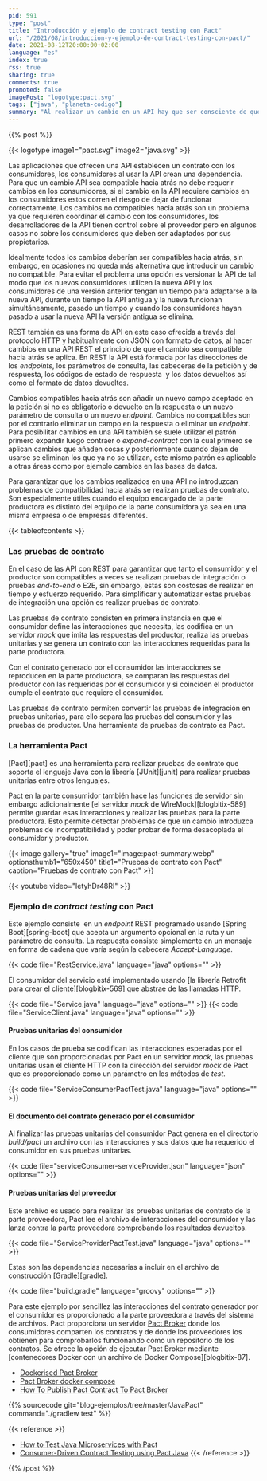 ```yaml
---
pid: 591
type: "post"
title: "Introducción y ejemplo de contract testing con Pact"
url: "/2021/08/introduccion-y-ejemplo-de-contract-testing-con-pact/"
date: 2021-08-12T20:00:00+02:00
language: "es"
index: true
rss: true
sharing: true
comments: true
promoted: false
imagePost: "logotype:pact.svg"
tags: ["java", "planeta-codigo"]
summary: "Al realizar un cambio en un API hay que ser consciente de que los cambios sean compatibles hacia atrás, de lo contrario algunos clientes de la API es probable que dejen de funcionar o tengan un comportamiento erróneo. Para asegurar que los cambios sean compatibles hacia atrás se realizan pruebas unitarias automatizadas de contrato, en Java una opción es Pact para pruebas de contrato de APIs REST."
---
```


{{% post %}}

{{< logotype image1="pact.svg" image2="java.svg" >}}

Las aplicaciones que ofrecen una API establecen un contrato con los consumidores, los consumidores al usar la API crean una dependencia. Para que un cambio API sea compatible hacia atrás no debe requerir cambios en los consumidores, si el cambio en la API requiere cambios en los consumidores estos corren el riesgo de dejar de funcionar correctamente. Los cambios no compatibles hacia atrás son un problema ya que requieren coordinar el cambio con los consumidores, los desarrolladores de la API tienen control sobre el proveedor pero en algunos casos no sobre los consumidores que deben ser adaptados por sus propietarios.

Idealmente todos los cambios deberían ser compatibles hacia atrás, sin embargo, en ocasiones no queda más alternativa que introducir un cambio no compatible. Para evitar el problema una opción es versionar la API de tal modo que los nuevos consumidores utilicen la nueva API y los consumidores de una versión anterior tengan un tiempo para adaptarse a la nueva API, durante un tiempo la API antigua y la nueva funcionan simultáneamente, pasado un tiempo y cuando los consumidores hayan pasado a usar la nueva API la versión antigua se elimina.

REST también es una forma de API en este caso ofrecida a través del protocolo HTTP y habitualmente con JSON con formato de datos, al hacer cambios en una API REST el principio de que el cambio sea compatible hacia atrás se aplica. En REST la API está formada por las direcciones de los _endpoints_, los parámetros de consulta, las cabeceras de la petición y de respuesta, los códigos de estado de respuesta  y los datos devueltos así como el formato de datos devueltos.

Cambios compatibles hacia atrás son añadir un nuevo campo aceptado en la petición si no es obligatorio o devuelto en la respuesta o un nuevo parámetro de consulta o un nuevo _endpoint_. Cambios no compatibles son por el contrario eliminar un campo en la respuesta o eliminar un _endpoint_. Para posibilitar cambios en una API también se suele utilizar el patrón primero expandir luego contraer o _expand-contract_ con la cual primero se aplican cambios que añaden cosas y posteriormente cuando dejan de usarse se eliminan los que ya no se utilizan, este mismo patrón es aplicable a otras áreas como por ejemplo cambios en las bases de datos.

Para garantizar que los cambios realizados en una API no introduzcan problemas de compatibilidad hacia atrás se realizan pruebas de contrato. Son especialmente útiles cuando el equipo encargado de la parte productora es distinto del equipo de la parte consumidora ya sea en una misma empresa o de empresas diferentes.

{{< tableofcontents >}}

### Las pruebas de contrato

En el caso de las API con REST para garantizar que tanto el consumidor y el productor son compatibles a veces se realizan pruebas de integración o pruebas _end-to-end_ o E2E, sin embargo, estas son costosas de realizar en tiempo y esfuerzo requerido. Para simplificar y automatizar estas pruebas de integración una opción es realizar pruebas de contrato.

Las pruebas de contrato consisten en primera instancia en que el consumidor define las interacciones que necesita, las codifica en un servidor _mock_ que imita las respuestas del productor, realiza las pruebas unitarias y se genera un contrato con las interacciones requeridas para la parte productora.

Con el contrato generado por el consumidor las interacciones se reproducen en la parte productora, se comparan las respuestas del productor con las requeridas por el consumidor y si coinciden el productor cumple el contrato que requiere el consumidor.

Las pruebas de contrato permiten convertir las pruebas de integración en pruebas unitarias, para ello separa las pruebas del consumidor y las pruebas de productor. Una herramienta de pruebas de contrato es Pact.

### La herramienta Pact

[Pact][pact] es una herramienta para realizar pruebas de contrato que soporta el lenguaje Java con la librería [JUnit][junit] para realizar pruebas unitarias entre otros lenguajes.

Pact en la parte consumidor también hace las funciones de servidor sin embargo adicionalmente [el servidor _mock_ de WireMock][blogbitix-589] permite guardar esas interacciones y realizar las pruebas para la parte productora. Esto permite detectar problemas de que un cambio introduzca problemas de incompatibilidad y poder probar de forma desacoplada el consumidor y productor.

{{< image
    gallery="true"
    image1="image:pact-summary.webp" optionsthumb1="650x450" title1="Pruebas de contrato con Pact"
    caption="Pruebas de contrato con Pact" >}}

{{< youtube
    video="IetyhDr48RI" >}}

### Ejemplo de _contract testing_ con Pact

Este ejemplo consiste  en un _endpoint_ REST programado usando [Spring Boot][spring-boot] que acepta un argumento opcional en la ruta y un parámetro de consulta. La respuesta consiste simplemente en un mensaje en forma de cadena que varía según la cabecera _Accept-Language_.

{{< code file="RestService.java" language="java" options="" >}}

El consumidor del servicio está implementado usando [la librería Retrofit para crear el cliente][blogbitix-569] que abstrae de las llamadas HTTP.

{{< code file="Service.java" language="java" options="" >}}
{{< code file="ServiceClient.java" language="java" options="" >}}

#### Pruebas unitarias del consumidor

En los casos de prueba se codifican las interacciones esperadas por el cliente que son proporcionadas por Pact en un servidor _mock_, las pruebas unitarias usan el cliente HTTP con la dirección del servidor _mock_ de Pact que es proporcionado como un parámetro en los métodos de _test_.

{{< code file="ServiceConsumerPactTest.java" language="java" options="" >}}

#### El documento del contrato generado por el consumidor

Al finalizar las pruebas unitarias del consumidor Pact genera en el directorio _build/pact_ un archivo con las interacciones y sus datos que ha requerido el consumidor en sus pruebas unitarias.

{{< code file="serviceConsumer-serviceProvider.json" language="json" options="" >}}

#### Pruebas unitarias del proveedor

Este archivo es usado para realizar las pruebas unitarias de contrato de la parte proveedora, Pact lee el archivo de interacciones del consumidor y las lanza contra la parte proveedora comprobando los resultados devueltos.

{{< code file="ServiceProviderPactTest.java" language="java" options="" >}}

Estas son las dependencias necesarias a incluir en el archivo de construcción [Gradle][gradle].

{{< code file="build.gradle" language="groovy" options="" >}}

Para este ejemplo por sencillez las interacciones del contrato generador por el consumidor es proporcionado a la parte proveedora a través del sistema de archivos. Pact proporciona un servidor [Pact Broker](https://docs.pact.io/pact_broker/docker_images) donde los consumidores comparten los contratos y de donde los proveedores los obtienen para comprobarlos funcionando como un repositorio de los contratos. Se ofrece la opción de ejecutar Pact Broker mediante [contenedores Docker con un archivo de Docker Compose][blogbitix-87].

* [Dockerised Pact Broker](https://github.com/pact-foundation/pact-broker-docker)
* [Pact Broker docker compose](https://github.com/DiUS/pact_broker-docker/blob/master/docker-compose.yml)
* [How To Publish Pact Contract To Pact Broker](https://www.softwaretestinghelp.com/publish-pact-contract-to-pact-broker/)

{{% sourcecode git="blog-ejemplos/tree/master/JavaPact" command="./gradlew test" %}}

{{< reference >}}
* [How to Test Java Microservices with Pact](https://blogs.oracle.com/javamagazine/how-to-test-java-microservices-with-pact)
* [Consumer-Driven Contract Testing using Pact Java](https://blog.testproject.io/2020/05/27/consumer-driven-contract-testing-using-pact-java/)
{{< /reference >}}

{{% /post %}}
